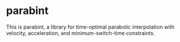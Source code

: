# parabint
This is parabint, a library for time-optimal parabolic interpolation with velocity, acceleration, and minimum-switch-time constraints.
